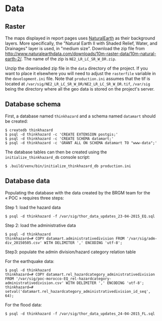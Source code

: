 Data
====

Raster
------

The maps displayed in report pages uses [NaturalEarth](http://www.naturalearthdata.com/) as their background layers. More specifically, the "Natural Earth II with Shaded Relief, Water, and Drainages" layer is used, in "medium size". Download the zip file from http://www.naturalearthdata.com/downloads/10m-raster-data/10m-natural-earth-2/.  The name of the zip is `NE2_LR_LC_SR_W_DR.zip`.

Unzip the downloaded zip file in the `data` directory of the project. If you want to place it elsewhere you will need to adjust the `rasterfile` variable in the `development.ini` file. Note that `production.ini` assumes that the tif is located at `/var/sig/NE2_LR_LC_SR_W_DR/NE2_LR_LC_SR_W_DR.tif`, `/var/sig` being the directory where all the geo data is stored on the project's server.

Database schema
---------------

First, a database named `thinkhazard` and a schema named `datamart` should be
created:

```shell
$ createdb thinkhazard
$ psql -d thinkhazard -c 'CREATE EXTENSION postgis;'
$ psql -d thinkhazard -c 'CREATE SCHEMA datamart;'
$ psql -d thinkhazard -c 'GRANT ALL ON SCHEMA datamart TO "www-data";'
```

The database tables can then be created using the `initialize_thinkhazard_db`
console script:

```shell
$ .build/venv/bin/initialize_thinkhazard_db production.ini
```

Database data
-------------

Populating the database with the data created by the BRGM team for the « POC » requires three steps:

Step 1: load the hazard data

```shell
$ psql -d thinkhazard -f /var/sig/thor_data_updates_23-04-2015_EQ.sql
```

Step 2: load the administrative data

```shell
$ psql -d thinkhazard
thinkhazard=# COPY datamart.administrativedivision FROM '/var/sig/adm-div_20150505.csv' WITH DELIMITER ',' ENCODING 'utf-8';
```

Step3: populate the admin division/hazard category relation table

For the earthquake data:

```shell
$ psql -d thinkhazard
thinkhazard=# COPY datamart.rel_hazardcategory_administrativedivision FROM '/var/sig/poc-morocco-EQ_rel-hazardcategory-administrativedivision.csv' WITH DELIMITER ',' ENCODING 'utf-8';
thinkhazard=# setval('datamart.rel_hazardcategory_administrativedivision_id_seq', 64);
```

For the flood data:

```shell
$ psql -d thinkhazard -f /var/sig/thor_data_updates_24-04-2015_FL.sql
```

